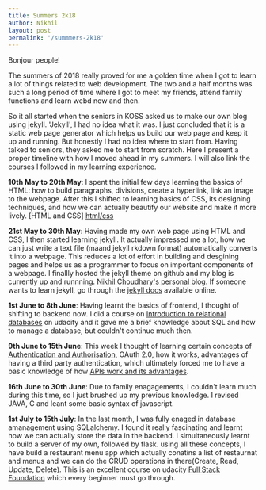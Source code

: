 ```yaml
---
title: Summers 2k18
author: Nikhil
layout: post
permalink: '/summmers-2k18'
---
```



Bonjour people!

The summers of 2018 really proved for me a golden time when I got to learn a lot of things related to web development. The two and a half months was such a long period of time where I got to meet my friends, attend family functions and learn webd now and then.

So it all started when the seniors in KOSS asked us to make our own blog using jekyll. 'Jekyll', I had no idea what it was. I just concluded that it is a static web page generator which helps us build our web page and keep it up and running. But honestly I had no idea where to start from. Having talked to seniors, they asked me to start from scratch. Here I present a proper timeline with how I moved ahead in my summers. I will also link the courses I followed in my learning experience. 

**10th May to 20th May**: I spent the initial few days learning the basics of HTML: how to build paragraphs, divisions, create a hyperlink, link an image to the webpage. After this I shifted to learning basics of CSS, its designing techniques, and how we can actually beautify our website and make it more lively. [HTML and CSS] [html/css]

**21st May to 30th May**: Having made my own web page using HTML and CSS, I then started learning jekyll. It actually impressed me a lot, how we can just write a text file (maand jekyll rkdown format) automatically converts it into a webpage. This reduces a lot of effort in building and desgining pages and helps us as a programmer to focus on important components of a webpage. I finallly hosted the jekyll theme on github and my blog is currently up and runnning. [Nikhil Choudhary's personal blog](https://nikhilch23.github.io). If someone wants to learn jekyll, go through the [jekyll docs](https://jekyllrb.com/) available online.

**1st June to 8th June**: Having learnt the basics of frontend, I thought of shifting to backend now. I did a course on [Introduction to relational databases](https://classroom.udacity.com/courses/ud197) on udacity and it gave me a brief knowledge about SQL and how to manage a database, but couldn't continue much then.

**9th June to 15th June**: This week I thought of learning certain concepts of [Authentication and Authorisation](https://medium.com/@nikhilchoudhary_17565/authentication-and-authorisation-baeb818f007b), OAuth 2.0, how it works, advantages of having a third party authentication, which ultimately forced me to have a basic knowledge of how [APIs work and its advantages](https://medium.com/@nikhilchoudhary_17565/api-a-blessing-in-disguise-95fc1e9bb469). 

**16th June to 30th June**: Due to family enagagements, I couldn't learn much during this time, so I just brushed up my previous knowledge. I revised JAVA, C and leant some basic syntax of javascript.

**1st July to 15th July**: In the last month, I was fully enaged in database amanagement using SQLalchemy. I found it really fascinating and learnt how we can actually store the data in the backend. I  simultaneously learnt to build a server of my own, followed by flask. using all these concepts, I have build a restaurant menu app which actually conatins a list of restaurnat and menus and we can do the CRUD operations in there(Create, Read, Update, Delete). This is an excellent course on udacity [Full Stack Foundation](https://classroom.udacity.com/courses/ud088) which every beginner must go through.


[html/css]: https://in.udacity.com/course/intro-to-html-and-css--ud001-india